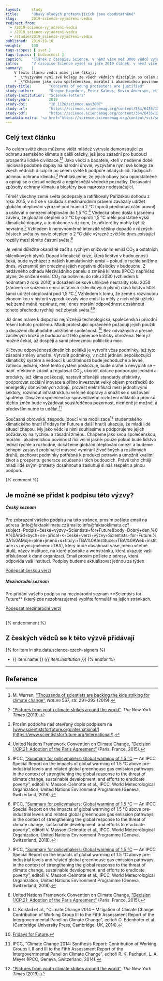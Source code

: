 ```yaml
---
layout:     study
title:      "Obavy mladých protestujících jsou opodstatněné"
slug:       2019-science-vyjadreni-vedcu
redirect_from:
  - /2019-science-vyjadreni-vedcu
  - /2019_science-vyjadreni-vedcu
  - /studie/2019_science-vyjadreni-vedcu
published:  2019-10-16
weight:     100
tags-scopes: [ svet ]
tags-topics: [ budoucnost ]
caption:    "Článek z časopisu Science, v němž více než 3000 vědců vyjádřilo podporu hnutím za záchranu klimatu."
intro:      "V časopise Science vyšel na jaře 2019 článek, v němž více než 3000 světových vědců a akademiků vyjádřilo podporu hnutím za záchranu klimatu. Samotný text článku je krátký, ale jeho příloha obsahuje 51 stran plných podpisů vědců z celého světa."
summary:    |
    V textu článku vědci mimo jiné říkají:
    * _\"Vyzýváme nyní své kolegy ze všech vědních disciplín po celém světě k podpoře mladých lidí žádajících účinnou ochranu klimatu. Prohlašujeme, že jejich obavy jsou opodstatněné a opírají se o dosud nejlepší a nejpřesnější vědecké poznatky. Dosavadní způsoby ochrany klimatu a biosféry jsou naprosto nedostačující.\"_
    * _\"Chápeme jako svou společenskou, morální i akademickou povinnost říci velmi jasně: pouze pokud bude lidstvo jednat rychle a rozhodně, dokážeme globální oteplování omezit a budeme schopni zastavit probíhající masové vymírání živočišných a rostlinných druhů, zachovat podmínky potřebné k produkci potravin a umožnit kvalitní život a prosperitu generace současné i těch budoucích. Právě toho chtějí mladí lidé svými protesty dosáhnout a zasluhují si náš respekt a plnou podporu.\"_
study-title:        "Concerns of young protesters are justified"
study-author:       "Gregor Hagedorn, Peter Kalmus, Kevin Anderson, et al."
study-institution:  "Science-letters"
study-year:         2019
study-doi:          "10.1126/science.aax3807"
study-url:          "https://science.sciencemag.org/content/364/6436/139.2"
study-pdf:          "https://science.sciencemag.org/content/364/6436/139.2.full.pdf"
metadata-extra: '<a href="https://science.sciencemag.org/content/sci/suppl/2019/04/10/364.6436.139-b.DC1/aax3807-Hagedorn-SM.pdf" id="study-link-3" class="btn btn-secondary">Příloha s podpisy (PDF)</a>'
---
```

## Celý text článku

Po celém světě dnes můžeme vidět mládež vytrvale demonstrující za ochranu zemského klimatu a další otázky, jež jsou zásadní pro budoucí prosperitu lidské civilizace.[^1][^2] Jako vědci a badatelé, kteří v nedávné době iniciovali podobné dopisy na národní úrovni, vyzýváme nyní své kolegy ze všech vědních disciplín po celém světě k podpoře mladých lidí žádajících účinnou ochranu klimatu.[^3] Prohlašujeme, že jejich obavy jsou opodstatněné a opírají se o dosud nejlepší a nejpřesnější vědecké poznatky. Dosavadní způsoby ochrany klimatu a biosféry jsou naprosto nedostačující.

Téměř všechny země světa podepsaly a ratifikovaly Pařížskou dohodu z roku 2015, v níž se v souladu s mezinárodním právem zavázaly udržet globální oteplování výrazně pod hranicí 2 °C (oproti předindustriální úrovni) a usilovat o omezení oteplování do 1,5 °C.[^4] Vědecká obec došla k jasnému závěru, že globální oteplení o 2 °C by oproti 1,5 °C mělo podstatně vyšší klimatické dopady, a to dokonce s rizikem, že některé by mohly být již nevratné.[^5] Vzhledem k nerovnoměrné intenzitě většiny dopadů v různých částech světa by navíc oteplení o 2 °C dále výrazně zvětšilo dnes existující rozdíly mezi těmito částmi světa.[^5]

Je velmi důležité okamžitě začít s rychlým snižováním emisí CO<sub>2</sub> a ostatních skleníkových plynů. Dopad klimatické krize, která lidstvo v budoucnosti čeká, bude vycházet z našich kumulativních emisí – pokud je rychle snížíme dnes, významně tím omezíme jejich negativní důsledky v budoucnu. Z nedávného odhadu Mezivládního panelu o změně klimatu (IPCC) například plyne, že snížení emisí CO<sub>2</sub> na polovinu do roku 2030 (vzhledem k hodnotám z roku 2010) a dosažení celkové uhlíkové neutrality roku 2050 (zároveň se snížením emisí ostatních skleníkových plynů) dává lidstvu 50% šanci udržet oteplování pod 1,5 °C.[^5] Vzhledem k tomu, že země s rozvinutou ekonomikou v historii vyprodukovaly více emisí (a měly z nich větší užitek) než země méně rozvinuté, mají dnes morální odpovědnost dosáhnout tohoto přechodu rychleji než zbytek světa.[^4][^6]

Již dnes máme k dispozici nejrůznější technologická, společenská i přírodní řešení tohoto problému. Mladí protestující oprávněně požadují jejich použití a dosažení dlouhodobě udržitelné společnosti.[^7] Bez odvážných a přesně zacílených kroků je budoucnost této generace kriticky ohrožena. Není již možné čekat, až dospějí a sami převezmou politickou moc.

Klíčovou odpovědností dnešních politiků je vytvořit včas podmínky, jež tyto zásadní změny umožní. Vytvořit podmínky, v nichž jednání nepoškozující klimatický systém a vedoucí k udržitelnosti bude jednoduché a levné, zatímco jednání, které tento systém poškozuje, bude drahé a nevyplatí se – např. efektivně zdanit a regulovat CO<sub>2</sub>, ukončit dotace podporující jednání a produkty, jež klima poškozují, nastavit přísnější standardy efektivity, podporovat sociální inovace a přímo investovat velký objem prostředků do energetiky obnovitelných zdrojů, provést elektrifikaci mezi jednotlivými sektory, rozvinout infrastrukturu veřejné dopravy a snažit se o snižování spotřeby. Dosažení společensky spravedlivého rozložení nákladů a přínosů těchto změn bude vyžadovat soustředěnou pozornost, nicméně je možné, a především nutné to udělat.[^8]

Současná obrovská, zespodu jdoucí vlna mobilizace[^2] studentského klimatického hnutí (Fridays for Future a další hnutí) ukazuje, že mladí lidé situaci chápou. My jako vědci s nimi souhlasíme a podporujeme jejich požadavky na rychlou a zásadní změnu. Chápeme jako svou společenskou, morální i akademickou povinnost říci velmi jasně: pouze pokud bude lidstvo jednat rychle a rozhodně, dokážeme globální oteplování omezit a budeme schopni zastavit probíhající masové vymírání živočišných a rostlinných druhů, zachovat podmínky potřebné k produkci potravin a umožnit kvalitní život a prosperitu generace současné i těch budoucích. Právě toho chtějí mladí lidé svými protesty dosáhnout a zasluhují si náš respekt a plnou podporu.

{% comment %}

## Je možné se přidat k podpisu této výzvy?

<div class="row justify-content-md-center">
    <div class="col-12 col-sm-6">
        <div class="card">
            <div class="card-body">
                <h5>Český seznam</h5>
                <p class="card-text" markdown="1">Pro zobrazení vašeho podpisu na této stránce, prosím pošlete email na adresu [info@faktaoklimatu.cz](mailto:info@faktaoklimatu.cz?subject=Podpis+české+výzvy+Scientists+for+Future&body=Dobrý+den,%0A%0Arád+bych+se+přidal+k+české+verzi+výzvy+Scientists+for+Future.%0A%0AMoje+plné+jméno+s+tituly:+TBA%0AInstituce:+TBA%0AWeb+instituce+s+mým+jménem:+TBA), který bude obsahovat vaše jméno včetně titulů, název instituce, na které působíte a webstránku, která ukazuje vaši příslušnost k dané organizaci. Email prosím pošlete z adresy, která odpovídá vaší instituci. Podpisy budeme aktualizovat jednou za týden.</p>
                <a class="btn btn-primary btn-block" href="mailto:scientistsforfuture@faktaoklimatu.cz?subject=Podpis+české+výzvy+Scientists+for+Future&body=Dobrý+den,%0A%0Arád+bych+se+přidal+k+české+verzi+výzvy+Scientists+for+Future.%0A%0AMoje+plné+jméno+s+tituly:+TBA%0AInstituce:+TBA%0AWeb+instituce+s+mým+jménem:+TBA"><i class="fas fa-fw fa-map-marker-alt"></i> Podepsat českou verzi</a>
            </div>
        </div>
    </div>
    <div class="col-12 col-sm-6">
        <div class="card">
            <div class="card-body">
                <h5>Mezinárodní seznam</h5>
                <p class="card-text" markdown="1">Pro přidání vašeho podpisu na mezinárodní seznam **Scientists for Future** (který zde nezobrazujeme) vyplňte formulář na jejich stránkách.</p>
                <a class="btn btn-primary btn-block" href="https://www.scientistsforfuture.org/international"><i class="fas fa-fw fa-globe"></i> Podepsat mezinárodní verzi</a>
            </div>
        </div>
    </div>
</div>
<br/>

{% endcomment %}

## Z českých vědců se k této výzvě přidávají

{% for item in site.data.science-czech-signers %}
* {{ item.name }} (_{{ item.institution }}_)
{% endfor %}

---

## Reference

[^1]: M. Warren, ["Thousands of scientists are backing the kids striking for climate change"](https://www.nature.com/articles/d41586-019-00861-z), _Nature_ 567, str. 291–292 (2019).
[^2]: ["Pictures from youth climate strikes around the world”](https://www.nytimes.com/2019/03/15/climate/climate-school-strikes.html), _The New York Times_ (2019).
[^3]: Prosím podpořte náš otevřený dopis podpisem na [www.scientistsforfuture.org/international/](https://www.scientistsforfuture.org/international/).
[^4]: United Nations Framework Convention on Climate Change, ["Decision 1/CP.21: Adoption of the Paris Agreement”](https://unfccc.int/files/essential_background/convention/application/pdf/english_paris_agreement.pdf) (Paris, France, 2015).
[^5]: IPCC, ["Summary for policymakers: Global warming of 1.5 °C](https://www.ipcc.ch/report/sr15) — An IPCC Special Report on the impacts of global warming of 1.5 °C above pre-industrial levels and related global greenhouse gas emission pathways, in the context of strengthening the global response to the threat of climate change, sustainable development, and efforts to eradicate poverty”, editoři V. Masson-Delmotte et al., IPCC, World Meteorological Organization, United Nations Environment Programme (Geneva, Switzerland, 2018).
[^6]: C. Kolstad et al., "Climate Change 2014 – Mitigation of Climate Change: Contribution of Working Group III to the Fifth Assessment Report of the Intergovernmental Panel on Climate Change", editoři O. Edenhofer et al. (Cambridge University Press, Cambridge, UK, 2014).
[^7]: [Fridays for Future](https://www.fridaysforfuture.org).
[^8]: IPCC, "Climate Change 2014: Synthesis Report: Contribution of Working Groups I, II and III to the Fifth Assessment Report of the Intergovernmental Panel on Climate Change", editoři R. K. Pachauri, L. A. Meyer (IPCC, Geneva, Switzerland, 2014).

